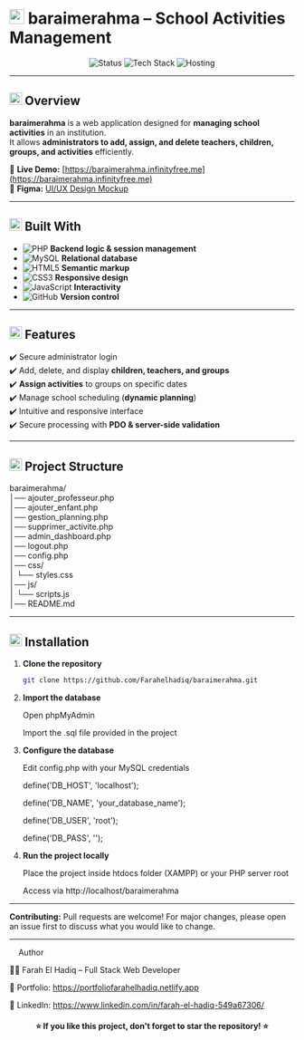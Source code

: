 # <img src="https://cdn-icons-png.flaticon.com/512/1170/1170576.png" width="26"/> baraimerahma – School Activities Management  

<p align="center">
  <img src="https://img.shields.io/badge/Status-Completed-brightgreen?style=for-the-badge" alt="Status" />
  <img src="https://img.shields.io/badge/Made%20With-PHP%20%7C%20MySQL%20%7C%20HTML%20%7C%20CSS%20%7C%20JS-orange?style=for-the-badge" alt="Tech Stack" />
  <img src="https://img.shields.io/badge/Deployed%20On-InfinityFree-2E9AFE?style=for-the-badge" alt="Hosting" />
</p>

---

## <img src="https://cdn-icons-png.flaticon.com/512/1828/1828884.png" width="22"/> Overview  

**baraimerahma** is a web application designed for **managing school activities** in an institution.  
It allows **administrators to add, assign, and delete teachers, children, groups, and activities** efficiently.  

🔗 **Live Demo:** [https://baraimerahma.infinityfree.me](https://baraimerahma.infinityfree.me)  
🔗 **Figma:** [UI/UX Design Mockup](https://www.figma.com/design/67nymka5nh4nfaUfRrtQqB/Untitled?node-id=0-1&t=QXsT72ibXbOh9p8o-1)  

---

## <img src="https://cdn-icons-png.flaticon.com/512/3135/3135715.png" width="22"/> Built With  

- ![PHP](https://img.shields.io/badge/PHP-777BB4?logo=php&logoColor=white&style=flat) **Backend logic & session management**  
- ![MySQL](https://img.shields.io/badge/MySQL-4479A1?logo=mysql&logoColor=white&style=flat) **Relational database**  
- ![HTML5](https://img.shields.io/badge/HTML5-E34F26?logo=html5&logoColor=white&style=flat) **Semantic markup**  
- ![CSS3](https://img.shields.io/badge/CSS3-1572B6?logo=css3&logoColor=white&style=flat) **Responsive design**  
- ![JavaScript](https://img.shields.io/badge/JavaScript-F7DF1E?logo=javascript&logoColor=black&style=flat) **Interactivity**  
- ![GitHub](https://img.shields.io/badge/GitHub-181717?logo=github&logoColor=white&style=flat) **Version control**  

---

## <img src="https://cdn-icons-png.flaticon.com/512/1828/1828743.png" width="22"/> Features  

✔️ Secure administrator login  
✔️ Add, delete, and display **children, teachers, and groups**  
✔️ **Assign activities** to groups on specific dates  
✔️ Manage school scheduling (**dynamic planning**)  
✔️ Intuitive and responsive interface  
✔️ Secure processing with **PDO & server-side validation**  

---

## <img src="https://cdn-icons-png.flaticon.com/512/1828/1828961.png" width="22"/> Project Structure  

baraimerahma/  
│── ajouter_professeur.php  
│── ajouter_enfant.php  
│── gestion_planning.php  
│── supprimer_activite.php  
│── admin_dashboard.php  
│── logout.php  
│── config.php  
│── css/  
│   └── styles.css  
│── js/  
│   └── scripts.js  
│── README.md  

---

## <img src="https://cdn-icons-png.flaticon.com/512/1828/1828970.png" width="22"/> Installation  

1. **Clone the repository**  
   ```bash
   git clone https://github.com/Farahelhadiq/baraimerahma.git
 2. **Import the database**
    
      Open phpMyAdmin
    
      Import the .sql file provided in the project
    
3.  **Configure the database**
   
       Edit config.php with your MySQL credentials
    
       define('DB_HOST', 'localhost');
    
       define('DB_NAME', 'your_database_name');
    
       define('DB_USER', 'root');
    
       define('DB_PASS', '');
    
4. **Run the project locally**
   
      Place the project inside htdocs folder (XAMPP) or your PHP server root
   
      Access via http://localhost/baraimerahma
   
---

**Contributing:** 
Pull requests are welcome! For major changes, please open an issue first to discuss what you would like to change.

---

  <img src="https://cdn-icons-png.flaticon.com/512/733/733553.png" width="12"/> Author
  
  👩‍💻 Farah El Hadiq – Full Stack Web Developer

 🔗 Portfolio: https://portfoliofarahelhadiq.netlify.app
 
 🔗 LinkedIn: https://www.linkedin.com/in/farah-el-hadiq-549a67306/
 
 <h4 align="center"> ⭐ If you like this project, don't forget to star the repository! ⭐ </h4>
